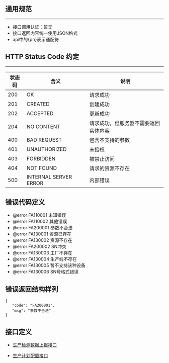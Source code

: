 
 
## 通用规范

---

* 接口调用认证：暂无
* 接口返回内容统一使用JSON格式
* api中的{pn}表示通配符

## HTTP Status Code 约定

---

|状态码 |	含义                |   	说明      |
|------ | --------------------- | ------------    |
|200	|OK	                    | 请求成功        |
|201	|CREATED	            | 创建成功        |
|202	|ACCEPTED	            | 更新成功        |
|204	|NO CONTENT	            | 请求成功，但服务器不需要返回实体内容       |
|400	|BAD REQUEST            | 包含不支持的参数|
|401	|UNAUTHORIZED           | 未授权          |
|403	|FORBIDDEN	            | 被禁止访问      |
|404	|NOT FOUND	            | 请求的资源不存在|
|500	|INTERNAL SERVER ERROR  | 内部错误        |

## 错误代码定义

 - @error FA110001 未知错误
 - @error FA110002 其他错误
 - @error FA200001 参数不合法
 - @error FA130001 资源已存在
 - @error FA130002 资源不存在
 - @error FA200002 SN冲突
 - @error FA130003 工厂不存在
 - @error FA130004 生产线不存在
 - @error FA130005 暂不支持该种设备
 - @error FA130006 SN号格式错误

## 错误返回结构样列

 ```
 {
    "code": "FA200001",
    "msg": "参数不合法"
 }
 ```
## 接口定义
* [生产检测数据上报接口](https://git.1tianxia.net/h.xu/factory/blob/master/doc/POST.-product_data.md)

* [生产计划配置接口](https://git.1tianxia.net/h.xu/factory/blob/master/doc/POST.-product_config.md)
